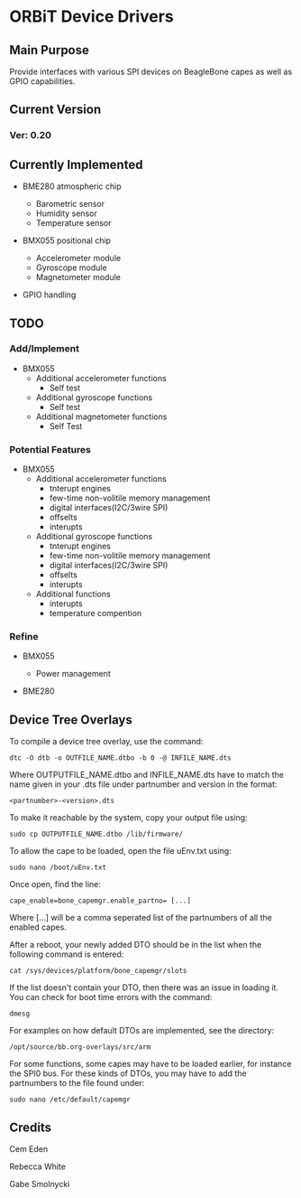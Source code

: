 # ORBiT Device Drivers

## Main Purpose

Provide interfaces with various SPI devices on BeagleBone capes as well as GPIO capabilities.

## Current Version
### Ver: 0.20

## Currently Implemented

* BME280 atmospheric chip
  - Barometric sensor
  - Humidity sensor
  - Temperature sensor

* BMX055 positional chip
  - Accelerometer module
  - Gyroscope module
  - Magnetometer module

* GPIO handling

## TODO
### Add/Implement

* BMX055
  - Additional accelerometer functions
    - Self test
  - Additional gyroscope functions
    - Self test
  - Additional magnetometer functions
    - Self Test

### Potential Features

* BMX055
  - Additional accelerometer functions
    - tnterupt engines
    - few-time non-volitile memory management
    - digital interfaces(I2C/3wire SPI)
    - offselts
    - interupts
  - Additional gyroscope functions
    - tnterupt engines
    - few-time non-volitile memory management
    - digital interfaces(I2C/3wire SPI)
    - offselts
    - interupts
  - Additional  functions
    - interupts
    - temperature compention

### Refine

* BMX055
  - Power management

* BME280

## Device Tree Overlays

To compile a device tree overlay, use the command:

    dtc -O dtb -o OUTFILE_NAME.dtbo -b 0 -@ INFILE_NAME.dts
	
Where OUTPUTFILE_NAME.dtbo and INFILE_NAME.dts have to match the name given
in your .dts file under partnumber and version in the format:

    <partnumber>-<version>.dts
	
To make it reachable by the system, copy your output file using:

    sudo cp OUTPUTFILE_NAME.dtbo /lib/firmware/
	
To allow the cape to be loaded, open the file uEnv.txt using:

    sudo nano /boot/uEnv.txt
	
Once open, find the line:

    cape_enable=bone_capemgr.enable_partno= [...]
	
Where [...] will be a comma seperated list of the partnumbers of all the enabled capes.


After a reboot, your newly added DTO should be in the list when the following command is entered:

    cat /sys/devices/platform/bone_capemgr/slots
	
If the list doesn't contain your DTO, then there was an issue in loading it.
You can check for boot time errors with the command:

    dmesg
	
For examples on how default DTOs are implemented, see the directory:

    /opt/source/bb.org-overlays/src/arm

	
For some functions, some capes may have to be loaded earlier, for instance the SPI0 bus.
For these kinds of DTOs, you may have to add the partnumbers to the file found under:

    sudo nano /etc/default/capemgr

## Credits
Cem Eden

Rebecca White

Gabe Smolnycki

